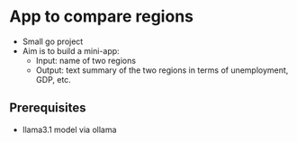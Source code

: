 # App to compare regions

* Small go project
* Aim is to build a mini-app:
  * Input: name of two regions
  * Output: text summary of the two regions in terms of unemployment, GDP, etc.

## Prerequisites

* llama3.1 model via ollama
